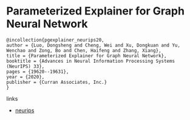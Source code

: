 # Parameterized Explainer for Graph Neural Network

```
@incollection{pgexplainer_neurips20,
author = {Luo, Dongsheng and Cheng, Wei and Xu, Dongkuan and Yu, Wenchao and Zong, Bo and Chen, Haifeng and Zhang, Xiang},
title = {Parameterized Explainer for Graph Neural Network},
booktitle = {Advances in Neural Information Processing Systems (NeurIPS) 33},
pages = {19620--19631},
year = {2020},
publisher = {Curran Associates, Inc.}
}
```

links
- [neurips](https://papers.nips.cc//paper/2020/hash/e37b08dd3015330dcbb5d6663667b8b8-Abstract.html)

